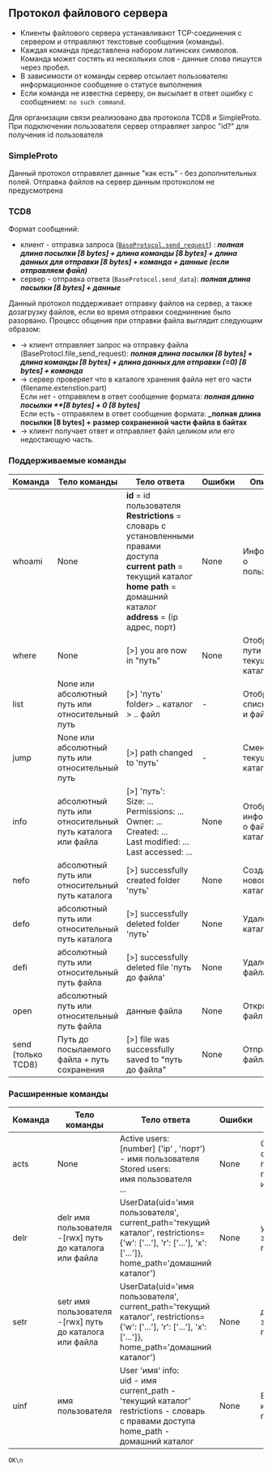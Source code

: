 ## Протокол файлового сервера
* Клиенты файлового сервера устанавливают TCP-соединения с сервером и отправляют текстовые сообщения (команды).
* Каждая команда представлена набором латинских символов. Команда может состять из нескольких слов - данные слова пишутся через пробел.  
* В зависимости от команды сервер отсылает пользователю информационное сообщение о статусе выполнения
* Если команда не известна серверу, он высылает в ответ ошибку с сообщением: `no such command`.
  
Для организации связи реализовано два протокола TCD8 и SimpleProto. При подключении пользователя сервер отправляет запрос "id?" для получения id пользователя

### SimpleProto
Данный протокол отправялет данные "как есть" - без дополнительных полей. 
Отправка файлов на сервер данным протоколом не предусмотрена

### TCD8
Формат сообщений:
* клиент - отправка запроса ([`BaseProtocol.send_request`](https://github.com/paparyadom/Rub/blob/master/Protocols/BaseProtocol.py)) : **_полная длина посылки [8 bytes] + длина команды [8 bytes] + длина данных для отправки [8 bytes] + команда + данные (если отправляем файл)_**
* сервер - отправка ответа (`BaseProtocol.send_data`): **_полная длина посылки [8 bytes] + данные_**

Данный протокол поддерживает отправку файлов на сервер, а также дозагрузку файлов, если во время отправки соеднинение было разорвано.
Процесс общения при отправки файла выглядит следующим образом:
* -> клиент отправляет запрос на отправку файла (BaseProtocl.file_send_request): **_полная длина посылки [8 bytes] + длина команды [8 bytes] + длина данных для отправки (=0) [8 bytes] + команда_**
* -> сервер проверяет что в каталоге хранения файла нет его части (filename.extenstion.part) 
  <br/>Если нет - отправялем в ответ сообщение формата:  **_полная длина посылки **[8 bytes] + 0 [8 bytes]_**
  <br/>Если есть - отправялем в ответ сообщение формата:  **_полная длина посылки [8 bytes] + размер сохраненной части файла в байтах**
* -> клиент получает ответ и отправляет файл целиком или его недостающую часть.


### Поддерживаемые команды
| Команда     | Тело команды                 | Тело ответа             | Ошибки        | Описание        |
|-------------|------------------------------|-------------------------|---------------|-----------------|
| whoami      | None                        |**id** = id пользователя<br/> **Restrictions** = словарь с установленными правами доступа<br/>**current path** = текущий каталог <br/>**home path** = домашний каталог<br/>**address** = (ip адрес, порт) | None| Информация о пользователе |
| where       	|None														|[>] you are now in "путь"						|None|Отображение пути текущего каталога|
| list    		|None или абсолютный путь или относительный путь			|[>] 'путь'<br/>folder> .. каталог<br/>> .. файл| -| Отображение списка папок и файлов|
| jump   		|None или абсолютный путь или относительный путь			|[>] path changed to 'путь' 				| -| Сменить текущий каталог|
| info 			|абсолютный путь или относительный путь каталога или файла |[>] 'путь': <br/> Size: ...<br/> Permissions: ...<br/> Owner: ...<br/> Created: ...<br/> Last modified: ...<br/> Last accessed: ...<br/> | None| Отображение информации о файле или каталоге
| nefo   		|абсолютный путь или относительный путь каталога			|[>] successfully created folder 'путь'	| None| Создание нового каталога|
| defo    		|абсолютный путь или относительный путь каталога			|[>] successfully deleted folder 'путь'	| None| Удаление каталога |
| defi    		|абсолютный путь или относительный путь файла				|[>] successfully deleted file 'путь до файла'| None| Удаление файла |  
| open  		|абсолютный путь или относительный путь файла				|данные файла| None| Открыть файл |    
| send<br/>(только TCD8)|Путь до посылаемого файла + путь сохранения		|[>] file was successfully saved to "путь до файла" | None | Отправка файла|


### Расширенные команды
| Команда     | Тело команды                 | Тело ответа             | Ошибки        | Описание        |
|-------------|------------------------------|-------------------------|---------------|-----------------|
|acts| None| Active users: <br/>[number] ('ip' , 'порт') - имя пользователя <br/> Stored users: <br/> имя пользователя  <br/> ... | None | Отображение списка подключенных пользователей и сохраненных|
|delr|delr имя пользователя -[rwx] путь до каталога или файла | UserData(uid='имя пользователя', current_path='текущий каталог', restrictions={'w': ['...'], 'r': ['...'], 'x': ['...']}, home_path='домашний каталог') | None | удаление запретов пользователя|  
|setr|setr имя пользователя -[rwx] путь до каталога или файла | UserData(uid='имя пользователя', current_path='текущий каталог', restrictions={'w': ['...'], 'r': ['...'], 'x': ['...']}, home_path='домашний каталог') | None | добавление запретов пользователя|  
|uinf|имя пользователя| User 'имя' info:<br/> uid - имя<br/>current_path - 'текущий каталог'<br/>restrictions - словарь с правами доступа<br/>home_path - домашний каталог|None|Вывод информации о пользователе|


`OK\n`




